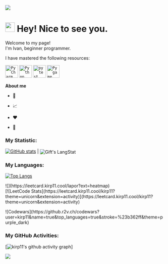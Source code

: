    ![](https://komarev.com/ghpvc/?username=kirp11)

   
   <h1><img src="https://emojis.slackmojis.com/emojis/images/1531849430/4246/blob-sunglasses.gif?1531849430" width="30"/> Hey! Nice to see you.</h1>   
<p>

<p>

Welcome to my page! 
</br> I'm Ivan, beginner programmer.    

<p>

<p>I have mastered the following resources:
<p>

<div >
	<code><img width="40" src="https://raw.githubusercontent.com/marwin1991/profile-technology-icons/refs/heads/main/icons/pycharm.png" alt="PyCharm" title="PyCharm"/></code>
	<code><img width="40" src="https://raw.githubusercontent.com/marwin1991/profile-technology-icons/refs/heads/main/icons/python.png" alt="Python" title="Python"/></code>
	<code><img width="40" src="https://raw.githubusercontent.com/marwin1991/profile-technology-icons/refs/heads/main/icons/pytest.png" alt="pytest" title="pytest"/></code>
	<code><img width="40" src="https://raw.githubusercontent.com/marwin1991/profile-technology-icons/refs/heads/main/icons/pygame.png" alt="Pygame" title="Pygame"/></code>
</div>
<p>
<p>

**About me**

- 💼 

- 📈 

- ❤️ 

- 💬 

<p>

### My Statistic:
<p>

[![GitHub stats](https://github-readme-stats.vercel.app/api?username=kirp11)](https://github.com/username/github-readme-stats)    |  <img align="center" src="https://github-readme-streak-stats.herokuapp.com/?user=kirp11" alt="Gift's LangStat" />



### My Languages:


[![Top Langs](https://github-readme-stats.vercel.app/api/top-langs/?username=kirp11)](https://github.com/kirp11/github-readme-stats)

<p>

<p>
<div >
 ![](https://leetcard.kirp11.cool/lapor?ext=heatmap)
</div>
<div >
 [![LeetCode Stats](https://leetcard.kirp11.cool/kirp11?theme=unicorn&extension=activity)](https://leetcard.kirp11.cool/kirp11?theme=unicorn&extension=activity)
</div>
<p>
 ![Codewars](https://github.r2v.ch/codewars?user=kirp11&name=true&top_languages=true&stroke=%23b362ff&theme=purple_dark)
<p>
<p>

### My GitHub Activities:

[![kirp11's github activity graph](https://activity-graph.herokuapp.com/graph?username=kirp11)]

![](http://github-profile-summary-cards.vercel.app/api/cards/profile-details?username=kirp11&theme=default)




<!-- THE END -->



